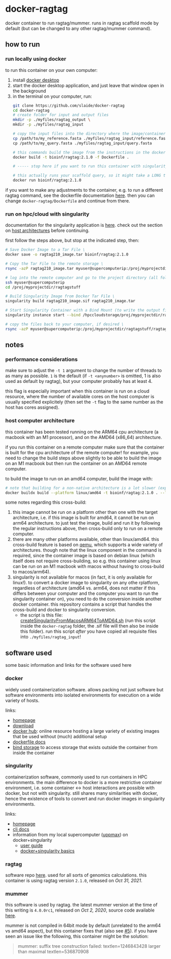 # docker-ragtag
docker container to run ragtag/mummer. runs in ragtag scaffold mode by default (but can be changed to any other ragtag/mummer command).

## how to run

### run locally using docker

to run this container on your own computer:
1. install [docker desktop](https://www.docker.com/products/docker-desktop/)
1. start the docker desktop application, and just leave that window open in the background
1. in the terminal on your computer, run:
    ```sh
    git clone https://github.com/slaide/docker-ragtag
    cd docker-ragtag
    # create folder for input and output files 
    mkdir -p ./myfiles/ragtag_output \
    mkdir -p ./myfiles/ragtag_input
    
    # copy the input files into the directory where the image/container can access them 
    cp /path/to/my_reference.fasta ./myfiles/ragtag_input/reference.fasta \
    cp /path/to/my_query.fasta ./myfiles/ragtag_input/query.fasta
    
    # this commands build the image from the instructions in the dockerfile, this will take a couple minutes \
    docker build -t bioinf/ragtag:2.1.0 -f Dockerfile .
    
    # ----- stop here if you want to run this container with singularity in the cloud/hpc
    
    # this actually runs your scaffold query, so it might take a LONG time (minutes, hours, days...) \
    docker run bioinf/ragtag:2.1.0
    ```

if you want to make any adjustments to the container, e.g. to run a different ragtag command, see the dockerfile documentation [here](https://docs.docker.com/reference/dockerfile/). then you can change ```docker-ragtag/Dockerfile``` and continue from there.

### run on hpc/cloud with singularity

documentation for the singularity application is [here](https://docs.sylabs.io/guides/3.6/user-guide/cli.html). check out the section on [host architectures](https://github.com/slaide/docker-ragtag/edit/main/README.md#host-computer-architecture) before continuing.

first follow the steps above, but stop at the indicated step, then:
```sh
# Save Docker Image to a Tar File \
docker save -o ragtag210_image.tar bioinf/ragtag:2.1.0

# Copy the Tar File to the remote storage \
rsync -azP ragtag210_image.tar myuser@supercomputerip:/proj/myprojectdir/ragtagstuff

# log into the remote computer and go to the project directory (all following steps afterwards are executed on the remote computer) \
ssh myuser@supercomputerip
cd /proj/myprojectdir/ragtagstuff

# Build Singularity Image from Docker Tar File \
singularity build ragtag210_image.sif ragtag210_image.tar

# Start Singularity Container with a Bind Mount (to write the output files to the remote storage, and not just to the internal file system of the container) \
singularity instance start --bind /hpccloudstorage/proj/myprojectdir/ragtagstuff/ragtagoutput:/root/myfiles/ragtag_output ragtag210_image.sif

# copy the files back to your computer, if desired \
rsync -azP myuser@supercomputerip:/proj/myprojectdir/ragtagstuff/ragtag_output ./myfiles/ragtag_output
```

## notes

### performance considerations 

make sure to adjust the ```-t 1``` argument to change the number of threads to as many as possible. ```1``` is the default (if ```-t <anynumber>``` is omitted, 1 is also used as default by ragtag), but your computer probably has at least 4.

this flag is especially important when this container is run on a cloud resource, where the number of available cores on the host computer is usually specified explicitely (then set the ```-t``` flag to the same number as the host has cores assigned).

### host computer architecture

this container has been tested running on the ARM64 cpu architecture (a macbook with an M1 processor), and on the AMD64 (x86_64) architecture.

if you run this container on a remote computer make sure that the container is built for the cpu architecture of the remote computer! for example, you need to change the build steps above slightly to be able to build the image on an M1 macbook but then run the container on an AMD64 remote computer.

to build the image to run on an amd64 computer, build the image with:
```sh
# note that building for a non-native architecture is a lot slower (expect 2-4x as long) than building for the native architecture. \
docker buildx build --platform linux/amd64 -t bioinf/ragtag:2.1.0 . --load
```

some notes regarding this cross-build:
1. this image cannot be run on a platform other than one with the target architecture, i.e. if this image is built for amd64, it cannot be run on arm64 architecture. to just test the image, build and run it by following the regular instructions above, then cross-build only to run on a remote computer.
1. there are many other platforms available, other than linux/amd64. this cross-build feature is based on [qemu](https://www.qemu.org/), which supports a wide variety of architectures. though note that the linux component in the command is required, since the container image is based on debian linux (which itself does not require cross-building, so e.g. this container using linux can be run on an M1 macbook with macos without having to cross-build to macos/arm64).
1. singularity is not available for macos (in fact, it is only available for linux!). to convert a docker image to singularity on any othe rplatform, regardless of architecture (amd64 vs. arm64, does not matter if this differs between your computer and the computer you want to run the singularity container on), you need to do the conversion inside another docker container. this repository contains a script that handles the cross-build and docker to singularity conversion.
    - the script is this file: [createSingularityFromMacosARM64ToAMD64.sh](https://github.com/slaide/docker-ragtag/blob/main/createSingularityFromMacosARM64ToAMD64.sh) (run this script inside the ```docker-ragtag``` folder, the .sif file will then also be inside this folder). run this script _after_ you have copied all requisite files into ```./myfiles/ragtag_input```!

## software used

some basic information and links for the software used here

### docker

widely used containerization software. allows packing not just software but software environments into isolated environments for execution on a wide variety of hosts.

links:
- [homepage](https://www.docker.com/)
- [download](https://www.docker.com/get-started/)
- [docker hub](https://hub.docker.com/): online resource hosting a large variety of existing images that be used without (much) additional setup
- [dockerfile docs](https://docs.docker.com/reference/dockerfile/)
- [bind storage](https://docs.docker.com/storage/bind-mounts/) to access storage that exists outside the container from inside the container

### singularity

containerization software, commonly used to run containers in HPC environments. the main difference to docker is a more restrictive container environment, i.e. some container <-> host interactions are possible with docker, but not with singularity. still shares many similarities with docker, hence the existence of tools to convert and run docker images in singularity environments.

links:
- [homepage](https://sylabs.io/)
- [cli docs](https://docs.sylabs.io/guides/3.6/user-guide/cli.html)
- information from my local supercomputer ([uppmax](https://www.uppmax.uu.se/)) on docker+singularity
    - [user guide](https://www.uppmax.uu.se/support/user-guides/singularity-user-guide/)
    - [docker+singularity basics](https://pmitev.github.io/UPPMAX-Singularity-workshop/docker2singularity/)

### ragtag

software repo [here](https://github.com/malonge/RagTag). used for all sorts of genomics calculations. this container is using ragtag version ```2.1.0```, released on _Oct 31, 2021_.

### mummer

this software is used by ragtag. the latest mummer version at the time of this writing is ```4.0.0rc1```, released on _Oct 2, 2020_, source code available [here](https://github.com/mummer4/mummer/releases/tag/v4.0.0rc1).

mummer is not compiled in 64bit mode by default (unrelated to the arm64 vs amd64 aspect), but this container fixes that (also see [#5](https://github.com/marbl/MUMmer3/issues/5)). if you have seen an issue like the following, this container might be the solution:
> mummer: suffix tree construction failed: textlen=1246843428 larger than maximal textlen=536870908
